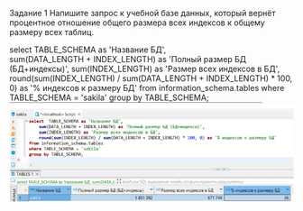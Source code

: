 Задание 1
Напишите запрос к учебной базе данных, который вернёт процентное отношение общего размера всех индексов к общему размеру всех таблиц.

select  TABLE_SCHEMA as 'Название БД',  
    sum(DATA_LENGTH + INDEX_LENGTH) as 'Полный размер БД (БД+индексы)', 
    sum(INDEX_LENGTH) as 'Размер всех индексов в БД', 
    round(sum(INDEX_LENGTH) / sum(DATA_LENGTH + INDEX_LENGTH) * 100, 0) as '% индексов к размеру БД'
from information_schema.tables
where TABLE_SCHEMA = 'sakila'
group by TABLE_SCHEMA;
![image](https://github.com/sergeev-Aleksandr/Sergeev-8-03-hw./blob/main/%D0%A1%D0%BD%D0%B8%D0%BC%D0%BE%D0%BA%20%D1%8D%D0%BA%D1%80%D0%B0%D0%BD%D0%B0%20%D0%BE%D1%82%202024-04-03%2023-12-13.png)
